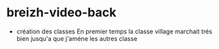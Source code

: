 # breizh-video-back
* création des classes
En premier temps la classe village marchait trés bien jusqu'a que j'améne les autres classe
  
